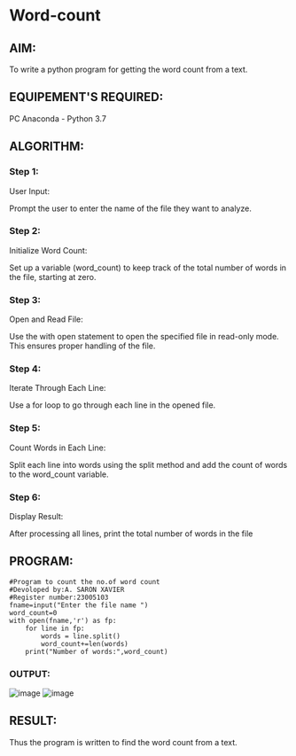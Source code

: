 # Word-count
## AIM:
To write a python program for getting the word count from a text.
## EQUIPEMENT'S REQUIRED: 
PC
Anaconda - Python 3.7
## ALGORITHM: 
### Step 1:
User Input:

Prompt the user to enter the name of the file they want to analyze.

### Step 2: 
Initialize Word Count:

Set up a variable (word_count) to keep track of the total number of words in the file, starting at zero.
 
### Step 3: 
Open and Read File:

Use the with open statement to open the specified file in read-only mode. This ensures proper handling of the file.


### Step 4:  
Iterate Through Each Line:

Use a for loop to go through each line in the opened file.


### Step 5: 
Count Words in Each Line:

Split each line into words using the split method and add the count of words to the word_count variable.

### Step 6: 
Display Result:

After processing all lines, print the total number of words in the file
## PROGRAM:
```
#Program to count the no.of word count
#Devoloped by:A. SARON XAVIER
#Register number:23005103
fname=input("Enter the file name ")
word_count=0
with open(fname,'r') as fp:
    for line in fp:
        words = line.split()
        word_count+=len(words)
    print("Number of words:",word_count)
```


### OUTPUT:
![image](https://github.com/saron2006/Word-count/assets/138849343/afe8cdbc-5a38-466a-b662-fcffe69b6485)
![image](https://github.com/saron2006/Word-count/assets/138849343/961465ab-0fd2-4acc-b205-16d479821009)



## RESULT:
Thus the program is written to find the word count from a text.
